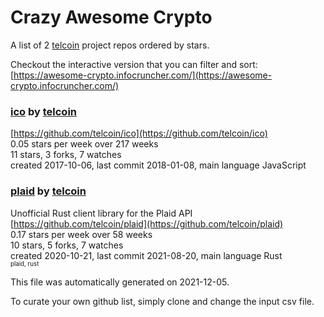# Crazy Awesome Crypto
A list of 2 [telcoin](https://github.com/telcoin) project repos ordered by stars.  

Checkout the interactive version that you can filter and sort: 
[https://awesome-crypto.infocruncher.com/](https://awesome-crypto.infocruncher.com/)  


### [ico](https://github.com/telcoin/ico) by [telcoin](https://github.com/telcoin)  
  
[https://github.com/telcoin/ico](https://github.com/telcoin/ico)  
0.05 stars per week over 217 weeks  
11 stars, 3 forks, 7 watches  
created 2017-10-06, last commit 2018-01-08, main language JavaScript  


### [plaid](https://github.com/telcoin/plaid) by [telcoin](https://github.com/telcoin)  
Unofficial Rust client library for the Plaid API  
[https://github.com/telcoin/plaid](https://github.com/telcoin/plaid)  
0.17 stars per week over 58 weeks  
10 stars, 5 forks, 7 watches  
created 2020-10-21, last commit 2021-08-20, main language Rust  
<sub><sup>plaid, rust</sup></sub>


This file was automatically generated on 2021-12-05.  

To curate your own github list, simply clone and change the input csv file.  